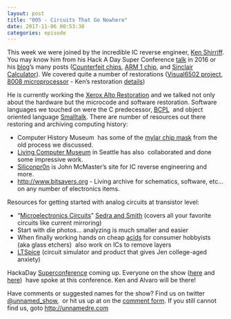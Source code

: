 ```yaml
---
layout: post
title: "005 - Circuits That Go Nowhere"
date: 2017-11-06 00:53:38
categories: episode
---
```

<p><span style="font-weight: 400;">This week we were joined by the incredible IC reverse engineer,</span> <a href= "http://www.righto.com/"><span style="font-weight: 400;">Ken Shirriff</span></a><span style="font-weight: 400;">. You may know him from his Hack A Day Super Conference</span> <a href= "https://www.youtube.com/watch?v=aHx-XUA6f9g"><span style= "font-weight: 400;">talk</span></a> <span style= "font-weight: 400;">in 2016 or his</span> <a href= "http://www.righto.com/"><span style= "font-weight: 400;">blog</span></a><span style= "font-weight: 400;">’s many posts (</span><a href= "http://www.righto.com/2017/08/inside-fake-ram-chip-i-found-something.html"><span style="font-weight: 400;">Counterfeit chips</span></a><span style="font-weight: 400;">,</span> <a href= "http://www.righto.com/2016/02/reverse-engineering-arm1-processors.html"> <span style="font-weight: 400;">ARM 1 chip</span></a><span style= "font-weight: 400;">, and</span> <a href= "http://files.righto.com/calculator/sinclair_scientific_simulator.html"> <span style="font-weight: 400;">Sinclair Calculator</span></a><span style="font-weight: 400;">). We covered quite a number of restorations (</span><a href= "http://visual6502.org/"><span style="font-weight: 400;">Visual6502 project</span></a><span style="font-weight: 400;">,</span> <a href= "https://en.wikipedia.org/wiki/Intel_8008"><span style= "font-weight: 400;">8008 microprocessor</span></a> <span style= "font-weight: 400;">- Ken’s restoration</span> <a href= "http://www.righto.com/2017/02/reverse-engineering-surprisingly.html"> <span style="font-weight: 400;">details</span></a><span style= "font-weight: 400;">)</span></p> <p><span style="font-weight: 400;">He is currently working the</span> <a href= "http://www.righto.com/2016/06/y-combinators-xerox-alto-restoring.html"> <span style="font-weight: 400;">Xerox Alto Restoration</span></a> <span style="font-weight: 400;">and we talked not only about the hardware but the microcode and software restoration. Software languages we touched on were the C predecessor,</span> <a href= "https://en.wikipedia.org/wiki/BCPL"><span style= "font-weight: 400;">BCPL</span></a> <span style= "font-weight: 400;"> and object oriented language</span> <a href="https://en.wikipedia.org/wiki/Smalltalk"><span style= "font-weight: 400;">Smalltalk</span></a><span style= "font-weight: 400;">. There are number of resources out there restoring and archiving computing history:</span></p> <ul> <li style="font-weight: 400;"><span style= "font-weight: 400;">Computer History Museum  has some of the</span> <a href= "http://www.computerhistory.org/revolution/digital-logic/12/287"><span style="font-weight: 400;"> mylar chip mask</span></a> <span style="font-weight: 400;">from the old process we discussed.</span></li> <li style="font-weight: 400;"><a href= "http://www.livingcomputers.org/"><span style= "font-weight: 400;">Living Computer Museum</span></a> <span style= "font-weight: 400;">in Seattle has also  collaborated and done some impressive work.</span></li> <li style="font-weight: 400;"><a href= "http://www.siliconpr0n.org/"><span style= "font-weight: 400;">Siliconpr0n</span></a> <span style= "font-weight: 400;">is John McMaster’s site for IC reverse engineering and more.</span></li> <li style="font-weight: 400;"><a href= "http://www.bitsavers.org"><span style= "font-weight: 400;">http://www.bitsavers.org</span></a> <span style="font-weight: 400;">- Living archive for schematics, software, etc… on any number of electronics items.</span></li> </ul> <p><span style="font-weight: 400;">Resources for getting started with analog circuits at transistor level:</span></p> <ul> <li style="font-weight: 400;"><span style= "font-weight: 400;">“</span><a href= "https://www.amazon.com/Microelectronic-Circuits-Electrical-Computer-Engineering/dp/0199339139/ref=sr_1_1?ie=UTF8&qid=1509835709&sr=8-1&keywords=microelectronics+sedra+smith"><span style="font-weight: 400;">Microelectronics Circuits</span></a><span style="font-weight: 400;">”</span> <a href="https://www.scribd.com/doc/124330282/Chapter-1-of-microelectronic-circuit-and-devices-by-Sedra-and-Smith"> <span style="font-weight: 400;">Sedra and Smith</span></a> <span style="font-weight: 400;">(covers all your favorite circuits like current mirroring)</span></li> <li style="font-weight: 400;"><span style="font-weight: 400;">Start with die photos… analyzing is much smaller and easier</span></li> <li style="font-weight: 400;"><span style="font-weight: 400;">When finally working hands on cheap</span> <a href= "https://www.amazon.com/Armour-Etch-15-0200-Cream-10-Ounce/dp/B001BE3UM4"> <span style="font-weight: 400;">acids</span></a> <span style= "font-weight: 400;">for consumer hobbyists (aka glass etchers)  also work on ICs to remove layers</span></li> <li style="font-weight: 400;"><a href= "https://en.wikipedia.org/wiki/LTspice"><span style= "font-weight: 400;">LTSpice</span></a> <span style= "font-weight: 400;">(circuit simulator and product that gives Jen college-aged anxiety)</span></li> </ul> <p><span style="font-weight: 400;">HackaDay</span> <a href= "https://www.eventbrite.com/e/hackaday-superconference-2017-tickets-35735832838?aff=hadcom1020"> <span style="font-weight: 400;">Superconference</span></a> <span style="font-weight: 400;">coming up. Everyone on the show (</span><a href= "https://www.youtube.com/watch?v=qSHjzEO5CiE&index=15&list=PL_tws4AXg7asvl-x6VCKqxJsAuFnEWq-8"><span style="font-weight: 400;">here</span></a> <span style="font-weight: 400;">and</span> <a href= "https://www.youtube.com/watch?v=aHx-XUA6f9g"><span style= "font-weight: 400;">here</span></a><span style= "font-weight: 400;">)  have spoke at this conference. Ken and Alvaro will be there!</span></p> <p><span style="font-weight: 400;">Have comments or suggested names for the show? Find us on twitter</span> <a href= "https://twitter.com/unnamed_show"><span style= "font-weight: 400;">@unnamed_show</span></a><span style= "font-weight: 400;">,  or hit us up at on the</span> <a href= "https://goo.gl/forms/2JSxjsaTCmczwS9J2"><span style= "font-weight: 400;">comment form</span></a><span style= "font-weight: 400;">. If you still cannot find us, goto</span> <a href="http://unnamedre.com"><span style= "font-weight: 400;">http://unnamedre.com</span></a></p>